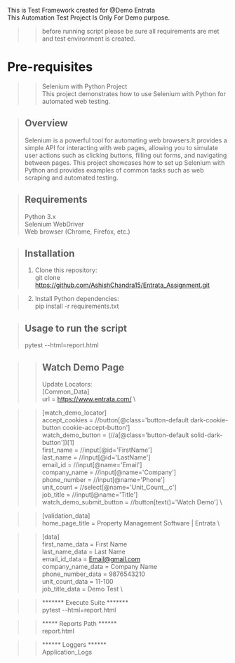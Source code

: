 
This is Test Framework created for @Demo Entrata \
This Automation Test Project Is Only For Demo purpose.
>> before running script please be sure all requirements are met and test environment is created.

# Pre-requisites
>> Selenium with Python Project \
>This project demonstrates how to use Selenium with Python for automated web testing.

> ## Overview
>Selenium is a powerful tool for automating web browsers.It provides a simple API for interacting with web pages, 
allowing you to simulate user actions such as clicking buttons, filling out forms, and navigating between pages.
This project showcases how to set up Selenium with Python and provides examples of common tasks such as web scraping and automated testing.

> ## Requirements
> Python 3.x \
> Selenium WebDriver \
> Web browser (Chrome, Firefox, etc.)

> ## Installation
>1. Clone this repository: \
    git clone https://github.com/AshishChandra15/Entrata_Assignment.git

>2. Install Python dependencies: \
>pip install -r requirements.txt

>## Usage to run the script
> pytest --html=report.html 

>> ## Watch Demo Page
>> Update Locators:\
>> [Common_Data]\
>> url = https://www.entrata.com/ \

>> [watch_demo_locator] \
>accept_cookies = //button[@class='button-default dark-cookie-button cookie-accept-button'] \
>watch_demo_button = (//a[@class='button-default solid-dark-button'])[1] \
>first_name = //input[@id='FirstName'] \
>last_name = //input[@id='LastName'] \
>email_id = //input[@name='Email'] \
>company_name = //input[@name='Company'] \
>phone_number  = //input[@name='Phone'] \
>unit_count = //select[@name='Unit_Count__c'] \
>job_title = //input[@name='Title'] \
>watch_demo_submit_button = //button[text()='Watch Demo'] \

>> [validation_data] \
>home_page_title = Property Management Software | Entrata \

>> [data] \
>first_name_data = First Name \
>last_name_data = Last Name \
>email_id_data = Email@gmail.com \
>company_name_data = Company Name \
>phone_number_data = 9876543210 \
>unit_count_data = 11-100 \
>job_title_data = Demo Test \

>> ******* Execute Suite *******\
> pytest --html=report.html

>> ***** Reports Path ******\
> report.html

>> ****** Loggers ******\
> Application_Logs
